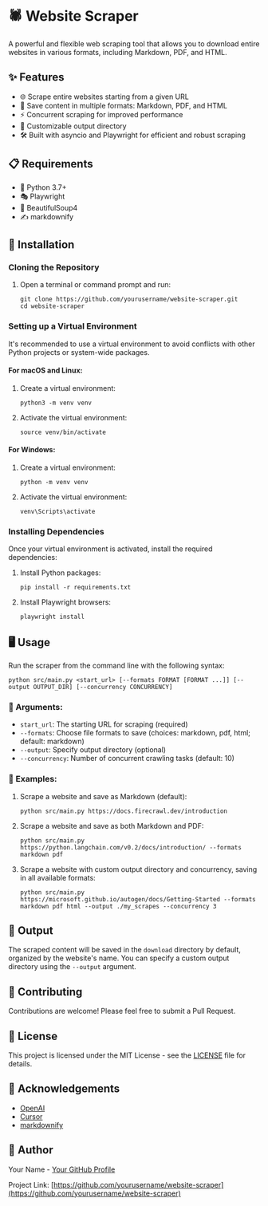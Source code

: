 # 🕷️ Website Scraper

A powerful and flexible web scraping tool that allows you to download entire websites in various formats, including Markdown, PDF, and HTML.

## ✨ Features

- 🌐 Scrape entire websites starting from a given URL
- 💾 Save content in multiple formats: Markdown, PDF, and HTML
- ⚡ Concurrent scraping for improved performance
- 📁 Customizable output directory
- 🛠️ Built with asyncio and Playwright for efficient and robust scraping

## 📋 Requirements

- 🐍 Python 3.7+
- 🎭 Playwright
- 🍲 BeautifulSoup4
- ✍️ markdownify

## 🚀 Installation

### Cloning the Repository

1. Open a terminal or command prompt and run:
   ```
   git clone https://github.com/yourusername/website-scraper.git
   cd website-scraper
   ```

### Setting up a Virtual Environment

It's recommended to use a virtual environment to avoid conflicts with other Python projects or system-wide packages.

#### For macOS and Linux:

1. Create a virtual environment:
   ```
   python3 -m venv venv
   ```

2. Activate the virtual environment:
   ```
   source venv/bin/activate
   ```

#### For Windows:

1. Create a virtual environment:
   ```
   python -m venv venv
   ```

2. Activate the virtual environment:
   ```
   venv\Scripts\activate
   ```

### Installing Dependencies

Once your virtual environment is activated, install the required dependencies:

1. Install Python packages:
   ```
   pip install -r requirements.txt
   ```

2. Install Playwright browsers:
   ```
   playwright install
   ```

## 🖥️ Usage

Run the scraper from the command line with the following syntax:

```
python src/main.py <start_url> [--formats FORMAT [FORMAT ...]] [--output OUTPUT_DIR] [--concurrency CONCURRENCY]
```

### 🔧 Arguments:

- `start_url`: The starting URL for scraping (required)
- `--formats`: Choose file formats to save (choices: markdown, pdf, html; default: markdown)
- `--output`: Specify output directory (optional)
- `--concurrency`: Number of concurrent crawling tasks (default: 10)

### 📝 Examples:

1. Scrape a website and save as Markdown (default):
   ```
   python src/main.py https://docs.firecrawl.dev/introduction
   ```

2. Scrape a website and save as both Markdown and PDF:
   ```
   python src/main.py https://python.langchain.com/v0.2/docs/introduction/ --formats markdown pdf
   ```

3. Scrape a website with custom output directory and concurrency, saving in all available formats:
   ```
   python src/main.py https://microsoft.github.io/autogen/docs/Getting-Started --formats markdown pdf html --output ./my_scrapes --concurrency 3
   ```

## 📂 Output

The scraped content will be saved in the `download` directory by default, organized by the website's name. You can specify a custom output directory using the `--output` argument.

## 🤝 Contributing

Contributions are welcome! Please feel free to submit a Pull Request.

## 📄 License

This project is licensed under the MIT License - see the [LICENSE](LICENSE) file for details.

## 🙏 Acknowledgements
- [OpenAI](https://openai.com/)
- [Cursor](https://www.cursor.com/)
- [markdownify](https://github.com/matthewwithanm/python-markdownify)

## 👤 Author

Your Name - [Your GitHub Profile](https://github.com/yourusername)

Project Link: [https://github.com/yourusername/website-scraper](https://github.com/yourusername/website-scraper)